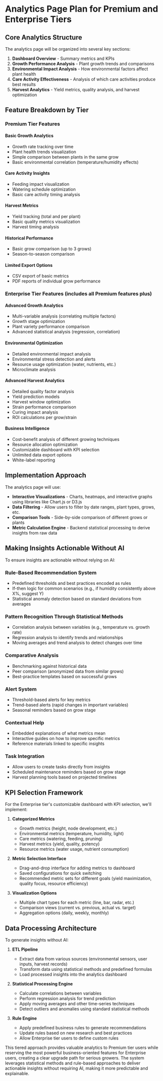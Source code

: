 # Analytics Page Plan for Premium and Enterprise Tiers

## Core Analytics Structure

The analytics page will be organized into several key sections:

1. **Dashboard Overview** - Summary metrics and KPIs
2. **Growth Performance Analysis** - Plant growth trends and comparisons
3. **Environmental Impact Analysis** - How environmental factors affect plant health
4. **Care Activity Effectiveness** - Analysis of which care activities produce best results
5. **Harvest Analytics** - Yield metrics, quality analysis, and harvest optimization

## Feature Breakdown by Tier

### Premium Tier Features

#### Basic Growth Analytics
- Growth rate tracking over time
- Plant health trends visualization
- Simple comparison between plants in the same grow
- Basic environmental correlation (temperature/humidity effects)

#### Care Activity Insights
- Feeding impact visualization
- Watering schedule optimization
- Basic care activity timing analysis

#### Harvest Metrics
- Yield tracking (total and per plant)
- Basic quality metrics visualization
- Harvest timing analysis

#### Historical Performance
- Basic grow comparison (up to 3 grows)
- Season-to-season comparison

#### Limited Export Options
- CSV export of basic metrics
- PDF reports of individual grow performance

### Enterprise Tier Features (includes all Premium features plus)

#### Advanced Growth Analytics
- Multi-variable analysis (correlating multiple factors)
- Growth stage optimization
- Plant variety performance comparison
- Advanced statistical analysis (regression, correlation)

#### Environmental Optimization
- Detailed environmental impact analysis
- Environmental stress detection and alerts
- Resource usage optimization (water, nutrients, etc.)
- Microclimate analysis

#### Advanced Harvest Analytics
- Detailed quality factor analysis
- Yield prediction models
- Harvest window optimization
- Strain performance comparison
- Curing impact analysis
- ROI calculations per grow/strain

#### Business Intelligence
- Cost-benefit analysis of different growing techniques
- Resource allocation optimization
- Customizable dashboard with KPI selection
- Unlimited data export options
- White-label reporting

## Implementation Approach

The analytics page will use:

- **Interactive Visualizations** - Charts, heatmaps, and interactive graphs using libraries like Chart.js or D3.js
- **Data Filtering** - Allow users to filter by date ranges, plant types, grows, etc.
- **Comparison Tools** - Side-by-side comparison of different grows or plants
- **Metric Calculation Engine** - Backend statistical processing to derive insights from raw data

## Making Insights Actionable Without AI

To ensure insights are actionable without relying on AI:

### Rule-Based Recommendation System
- Predefined thresholds and best practices encoded as rules
- If-then logic for common scenarios (e.g., if humidity consistently above X%, suggest Y)
- Statistical anomaly detection based on standard deviations from averages

### Pattern Recognition Through Statistical Methods
- Correlation analysis between variables (e.g., temperature vs. growth rate)
- Regression analysis to identify trends and relationships
- Moving averages and trend analysis to detect changes over time

### Comparative Analysis
- Benchmarking against historical data
- Peer comparison (anonymized data from similar grows)
- Best-practice templates based on successful grows

### Alert System
- Threshold-based alerts for key metrics
- Trend-based alerts (rapid changes in important variables)
- Seasonal reminders based on grow stage

### Contextual Help
- Embedded explanations of what metrics mean
- Interactive guides on how to improve specific metrics
- Reference materials linked to specific insights

### Task Integration
- Allow users to create tasks directly from insights
- Scheduled maintenance reminders based on grow stage
- Harvest planning tools based on projected timelines

## KPI Selection Framework

For the Enterprise tier's customizable dashboard with KPI selection, we'll implement:

1. **Categorized Metrics**
   - Growth metrics (height, node development, etc.)
   - Environmental metrics (temperature, humidity, light)
   - Care metrics (watering, feeding, pruning)
   - Harvest metrics (yield, quality, potency)
   - Resource metrics (water usage, nutrient consumption)

2. **Metric Selection Interface**
   - Drag-and-drop interface for adding metrics to dashboard
   - Saved configurations for quick switching
   - Recommended metric sets for different goals (yield maximization, quality focus, resource efficiency)

3. **Visualization Options**
   - Multiple chart types for each metric (line, bar, radar, etc.)
   - Comparison views (current vs. previous, actual vs. target)
   - Aggregation options (daily, weekly, monthly)

## Data Processing Architecture

To generate insights without AI:

1. **ETL Pipeline**
   - Extract data from various sources (environmental sensors, user inputs, harvest records)
   - Transform data using statistical methods and predefined formulas
   - Load processed insights into the analytics dashboard

2. **Statistical Processing Engine**
   - Calculate correlations between variables
   - Perform regression analysis for trend prediction
   - Apply moving averages and other time-series techniques
   - Detect outliers and anomalies using standard statistical methods

3. **Rule Engine**
   - Apply predefined business rules to generate recommendations
   - Update rules based on new research and best practices
   - Allow Enterprise tier users to define custom rules

This tiered approach provides valuable analytics to Premium tier users while reserving the most powerful business-oriented features for Enterprise users, creating a clear upgrade path for serious growers. The system leverages statistical methods and rule-based approaches to deliver actionable insights without requiring AI, making it more predictable and explainable. 